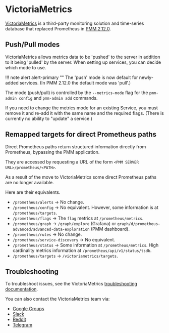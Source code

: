 # VictoriaMetrics

[VictoriaMetrics](https://victoriametrics.github.io/) is a third-party monitoring solution and time-series database that replaced Prometheus in [PMM 2.12.0](../release-notes/2.12.0.md).

## Push/Pull modes

VictoriaMetrics allows metrics data to be 'pushed' to the server in addition to it being 'pulled' by the server. When setting up services, you can decide which mode to use.

!!! note alert alert-primary ""
    The 'push' mode is now default for newly-added services.
    (In PMM 2.12.0 the default mode was 'pull'.)

The mode (push/pull) is controlled by the `--metrics-mode` flag for the `pmm-admin config` and `pmm-admin add` commands.

If you need to change the metrics mode for an existing Service, you must remove it and re-add it with the same name and the required flags. (There is currently no ability to "update" a service.)

## Remapped targets for direct Prometheus paths

Direct Prometheus paths return structured information directly from Prometheus, bypassing the PMM application.

They are accessed by requesting a URL of the form `<PMM SERVER URL>/prometheus/<PATH>`.

As a result of the move to VictoriaMetrics some direct Prometheus paths are no longer available.

Here are their equivalents.

- `/prometheus/alerts`  →  No change.
- `/prometheus/config`  →  No equivalent. However, some information is at `/prometheus/targets`.
- `/prometheus/flags`  →  The `flag` metrics at `/prometheus/metrics`.
- `/prometheus/graph`  →  `/graph/explore` (Grafana) or `graph/d/prometheus-advanced/advanced-data-exploration` (PMM dashboard).
- `/prometheus/rules`  →  No change.
- `/prometheus/service-discovery`  →  No equivalent.
- `/prometheus/status`  →  Some information at `/prometheus/metrics`. High cardinality metrics information at `/prometheus/api/v1/status/tsdb`.
- `/prometheus/targets`  →  `/victoriametrics/targets`.

## Troubleshooting

To troubleshoot issues, see the VictoriaMetrics [troubleshooting documentation](https://victoriametrics.github.io/#troubleshooting).

You can also contact the VictoriaMetrics team via:

- [Google Groups](https://groups.google.com/forum/#!forum/victorametrics-users)
- [Slack](http://slack.victoriametrics.com/)
- [Reddit](https://www.reddit.com/r/VictoriaMetrics/)
- [Telegram](https://t.me/VictoriaMetrics_en)
